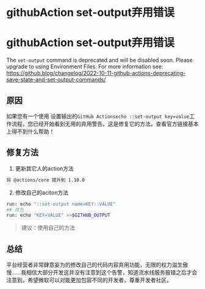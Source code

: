 # githubAction set-output弃用错误


# githubAction set-output弃用错误
The `set-output` command is deprecated and will be disabled soon. Please upgrade to using Environment Files. For more information see: https://github.blog/changelog/2022-10-11-github-actions-deprecating-save-state-and-set-output-commands/  
## 原因
如果您有一个使用 设置输出的`GitHub Actionsecho ::set-output key=value`工作流程，您已经开始看到无用的弃用警告。这是修复它的方法。查看官方链接基本上得不到什么帮助！
## 修复方法
1. 更新其它人的action方法  
```sh
将 @actions/core 提升到 1.10.0
```
2. 修改自己的aciton方法
```sh
run: echo "::set-output name=KEY::VALUE"
## 改为
run: echo "KEY=VALUE" >>$GITHUB_OUTPUT
```
>建议：使用自己的方法
## 总结
平台经营者非常肆意妄为的修改自己的代码内容弃用功能，无限的权力滋生傲慢……我相信大部分开发这并没有注意到这个告警，知道流水线服务报错之后才会注意到，希望微软可以对能更加包容不同的开发者，尊重开发者社区。
